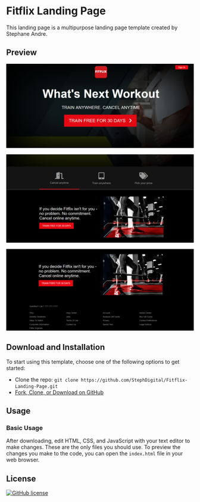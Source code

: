 # Fitflix Landing Page

This landing page is a multipurpose landing page template created by Stephane Andre.

## Preview

![Screenshot 1](screenshots/screenshot_1.png)

![Screenshot 2](screenshots/screenshot_2.png)

![Screenshot 3](screenshots/screenshot_3.png)

## Download and Installation

To start using this template, choose one of the following options to get started:

* Clone the repo: `git clone https://github.com/StephDigital/Fitflix-Landing-Page.git`
* [Fork, Clone, or Download on GitHub](https://github.com/StephDigital/Fitflix-Landing-Page)

## Usage

### Basic Usage

After downloading, edit HTML, CSS, and JavaScript with your text editor to make changes. These are the only files you should use. To preview the changes you make to the code, you can open the `index.html` file in your web browser.

## License

[![GitHub license](https://img.shields.io/badge/license-MIT-blue.svg)](https://raw.githubusercontent.com/StephDigital/Fitflix-Landing-Page/blob/master/LICENSE)

